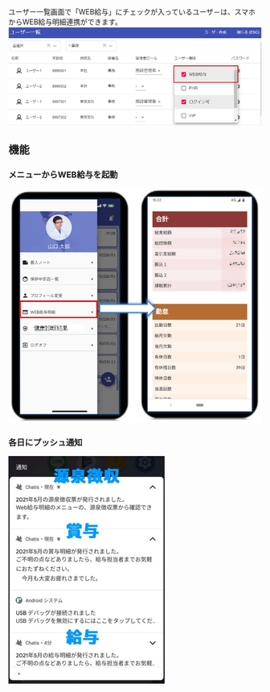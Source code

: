 ユーザー一覧画面で「WEB給与」にチェックが入っているユーザ－は、スマホからWEB給与明細連携ができます。  
![Screenshot](img/salary1.jpg)  

## 機能

### メニューからWEB給与を起動
![Screenshot](img/salary2.jpg)  

### 各日にプッシュ通知
![Screenshot](img/salary3.jpg)  

